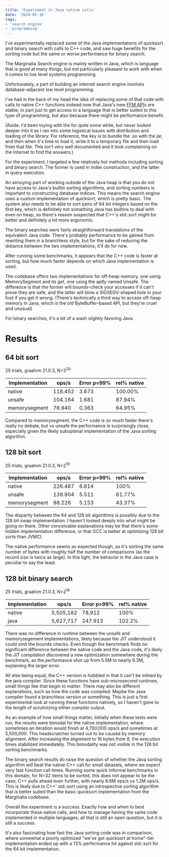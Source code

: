 ```yaml
---
title: 'Experiment in Java native calls'
date: '2024-05-16'
tags:
- 'search engine'
- 'programming'
---
```


I've experimentally replaced some of the Java implementations of quicksort and binary search with calls to C++ code, and saw huge benefits for the sorting code but the same or worse performance for binary search.

The Marginalia Search engine is mainly written in Java, which is language that is good at many things, but not particularly pleasant to work with when it comes to low level systems programming. 

Unfortunately, a part of building an internet search engine involves database-adjacent low level programming. 

I've had in the back of my head the idea of replacing some of that code with calls to native C++ functions instead now that Java's new [FFM API](https://docs.oracle.com/en/java/javase/22/core/foreign-function-and-memory-api.html)s are stable, in part just to get access to a language that is better suited to this type of programming, but also because there might be performance benefit.  

(Aside: I'd been toying with the for quite some while, but never looked deeper into it as I ran into some logistical issues with distribution and loading of the library.  For reference,  the key is to bundle the .so with the jar, and then when it's time to load it, write it to a temporary file and then load from that file.  This isn't very well documented and it took complaining on the Internet to find the answers.)

For the experiment, I targeted a few relatively hot methods including sorting and binary search.  The former is used in index construction, and the latter in query execution.

An annoying part of working outside of the Java heap is that you do not have access to Java's builtin sorting algorithms, and sorting numbers is important to constructing database indices.  This means the search engine uses a custom implementation of quicksort, which is pretty basic.  The system also needs to be able to sort pairs of 64 bit integers based on the first key, which is definitely not something Java has builtins to deal with even on heap, so there's reason suspected that C++'s std::sort might be better and definitely a lot more ergonomic.

The binary searches were fairly straightforward translations of the equivalent Java code.  There's probably performance to be gained from rewriting them in a branchless style, but for the sake of reducing the distance between the two implementations, it'll do for now.

After running some benchmarks, it appears that the C++ code is faster at sorting, but how much faster depends on which Java implementation is used.  

The codebase offers two implementations for off-heap memory, one using MemorySegment and its get, one using the aptly named Unsafe.  The difference is that the former will bounds-check your accesses if it can't prove they are safe, and the latter will blow a SIGSEGV-shaped hole in your foot if you get it wrong.  (There's technically a third way to access off-heap memory in Java, which is the old ByteBuffer-based API, but they're cruel and unusual)

For binary searches, it's a bit of a wash slightly favoring Java.

# Results

## 64 bit sort 

25 trials, graalvm 21.0.3, N=2<sup>20</sup>

| Implementation | ops/s | Error p=99% | rel% native|
|----------------|------------------|-------------|------------|
| native         | 118.452          | 3.673       | 100.00%    |
| unsafe         | 104.164          | 1.681       | 87.94%     |
| memorysegment  | 76.940           | 0.363       | 64.95%     |

Compared to memorysegment, the C++ code is so much faster there's really no debate, but vs unsafe the performance is surprisingly close, especially given the likely suboptimal implementation of the Java sorting algorithm.  

## 128 bit sort 

25 trials, graalvm 21.0.3, N=2<sup>19</sup>

| Implementation | ops/s | Error p=99% |rel% native|
|----------------|------------------|-------------|-----------|
| native         | 226.487          | 6.614       | 100%      |
| unsafe         | 139.904          | 5.511       | 61.77%    |
| memorysegment  | 98.226           | 5.153       | 43.37%    |


The disparity between the 64 and 128 bit algorithms is possibly due to the 128 bit swap implementation.  I haven't looked deeply into what might be going on there.  Other conceivable explanations may be that there's some hidden implementation difference, or that GCC is better at optimizing 128 bit sorts than JVMCI.  

The native performance seems as expected though, as it's sorting the same number of bytes with roughly half the number of comparisons (as the record size is twice as large).  In this light, the behavior in the Java case is peculiar to say the least.

## 128 bit binary search 

25 trials, graalvm 21.0.3, N=2<sup>19</sup>

| Implementation | ops/s | Error p=99% |rel% native|
|----------------|------------------|-------------|-----------|
| native         | 5,505,182        | 78,912      | 100%      |
| java           | 5,627,717        | 247.913     | 102.2%    |

There was no difference in runtime between the unsafe and memorysegement implementations, likely because the JIT understood it could omit the bounds checks.  Even though the benchmark finds no significant difference between the native code and the Java code, it's likely the JIT compilation discovered a new optimization somewhere during the benchmark, as the performance shot up from 5.5M to nearly 6.3M, explaining the larger error.  

All else being equal, the C++ version is hobbled in that it can't be inlined by the java compiler.  Since these functions have sub-microsecond runtimes, small things like that begin to matter.  There may also be different explanations, such as how the code was compiled.  Maybe the Java compiler found a branchless version or something.  This is just a first experimental look at running these functions natively, so I haven't gone to the length of scrutinizing either compiler output.

As an example of how small things matter, initially when these tests were run, the results were bimodal for the native implementation, where sometimes an iteration would finish at 4,700,000 ops/s and sometimes at 5,500,000.  This headscratcher turned out to be caused by memory alignment.  After increasing the alignment to 16 bytes from 8, the execution times stabilized immediately.  This bimodality was not visible in the 128 bit sorting benchmarks.

The binary search results do raise the question of whether the Java sorting algorithm will beat the native C++ call for small datasets, where we expect very fast function call times.  Running some quick informal benchmarks in this domain, for N=32 items to be sorted, this does not appear to be the case; C++ pulls ahead even further, with nearly 6.8M ops/s vs 1.2M ops/s.  This is likely due to C++' std::sort using an introspective sorting algorithm that is better suited than the basic quicksort implementation from the Marginalia codebase.

Overall the experiment is a success.  Exactly how and when to best incorporate these native calls, and how to manage having the same code implemented in multiple languages, all that is still an open question, but it is still a success.

It's also fascinating how fast the Java sorting code was in comparison, where somewhat a poorly optimized "we've got quicksort at home"-tier implementation ended up with a 13% performance hit against std::sort for the 64 bit implementation. 
